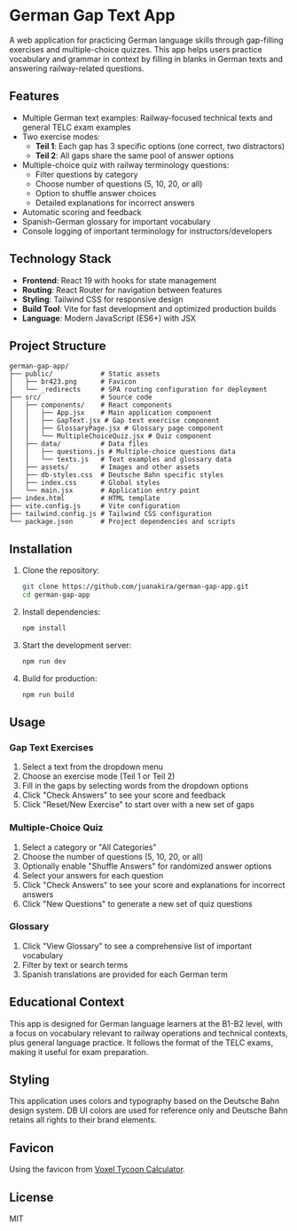 # German Gap Text App

A web application for practicing German language skills through gap-filling exercises and multiple-choice quizzes. This app helps users practice vocabulary and grammar in context by filling in blanks in German texts and answering railway-related questions.

## Features

- Multiple German text examples: Railway-focused technical texts and general TELC exam examples
- Two exercise modes:
  - **Teil 1**: Each gap has 3 specific options (one correct, two distractors)
  - **Teil 2**: All gaps share the same pool of answer options
- Multiple-choice quiz with railway terminology questions:
  - Filter questions by category
  - Choose number of questions (5, 10, 20, or all)
  - Option to shuffle answer choices 
  - Detailed explanations for incorrect answers
- Automatic scoring and feedback
- Spanish-German glossary for important vocabulary
- Console logging of important terminology for instructors/developers

## Technology Stack

- **Frontend**: React 19 with hooks for state management
- **Routing**: React Router for navigation between features
- **Styling**: Tailwind CSS for responsive design 
- **Build Tool**: Vite for fast development and optimized production builds
- **Language**: Modern JavaScript (ES6+) with JSX

## Project Structure

```
german-gap-app/
├── public/            # Static assets
│   ├── br423.png      # Favicon
│   └── _redirects     # SPA routing configuration for deployment
├── src/               # Source code
│   ├── components/    # React components
│   │   ├── App.jsx    # Main application component
│   │   ├── GapText.jsx # Gap text exercise component
│   │   ├── GlossaryPage.jsx # Glossary page component
│   │   └── MultipleChoiceQuiz.jsx # Quiz component
│   ├── data/          # Data files
│   │   ├── questions.js # Multiple-choice questions data
│   │   └── texts.js   # Text examples and glossary data
│   ├── assets/        # Images and other assets
│   ├── db-styles.css  # Deutsche Bahn specific styles
│   ├── index.css      # Global styles
│   └── main.jsx       # Application entry point
├── index.html         # HTML template
├── vite.config.js     # Vite configuration
├── tailwind.config.js # Tailwind CSS configuration
└── package.json       # Project dependencies and scripts
```

## Installation

1. Clone the repository:
   ```bash
   git clone https://github.com/juanakira/german-gap-app.git
   cd german-gap-app
   ```

2. Install dependencies:
   ```bash
   npm install
   ```

3. Start the development server:
   ```bash
   npm run dev
   ```

4. Build for production:
   ```bash
   npm run build
   ```

## Usage

### Gap Text Exercises

1. Select a text from the dropdown menu
2. Choose an exercise mode (Teil 1 or Teil 2)
3. Fill in the gaps by selecting words from the dropdown options
4. Click "Check Answers" to see your score and feedback
5. Click "Reset/New Exercise" to start over with a new set of gaps

### Multiple-Choice Quiz

1. Select a category or "All Categories"
2. Choose the number of questions (5, 10, 20, or all)
3. Optionally enable "Shuffle Answers" for randomized answer options
4. Select your answers for each question
5. Click "Check Answers" to see your score and explanations for incorrect answers
6. Click "New Questions" to generate a new set of quiz questions

### Glossary

1. Click "View Glossary" to see a comprehensive list of important vocabulary
2. Filter by text or search terms
3. Spanish translations are provided for each German term

## Educational Context

This app is designed for German language learners at the B1-B2 level, with a focus on vocabulary relevant to railway operations and technical contexts, plus general language practice. It follows the format of the TELC exams, making it useful for exam preparation.

## Styling
This application uses colors and typography based on the Deutsche Bahn design system. 
DB UI colors are used for reference only and Deutsche Bahn retains all rights to their brand elements.

## Favicon

Using the favicon from [Voxel Tycoon Calculator](https://voxeltycoon-calculator.com/en/vehicles/detail/id/passenger_electric_engine_1/name/DB+Class+423).

## License

MIT
